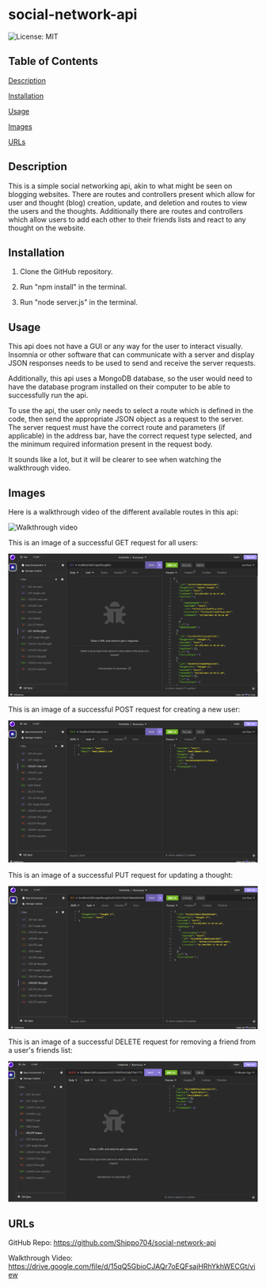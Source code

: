 # social-network-api
![License: MIT](https://img.shields.io/badge/License-MIT-yellow.svg)

## Table of Contents

[Description](#description)

[Installation](#installation)

[Usage](#usage)

[Images](#images)

[URLs](#urls)

## Description

This is a simple social networking api, akin to what might be seen on blogging websites. There are routes and controllers present which allow for user and thought (blog) creation, update, and deletion and routes to view the users and the thoughts. Additionally there are routes and controllers which allow users to add each other to their friends lists and react to any thought on the website.

## Installation

1. Clone the GitHub repository.

2. Run "npm install" in the terminal.

3. Run "node server.js" in the terminal.

## Usage

This api does not have a GUI or any way for the user to interact visually. Insomnia or other software that can communicate with a server and display JSON responses needs to be used to send and receive the server requests.

Additionally, this api uses a MongoDB database, so the user would need to have the database program installed on their computer to be able to successfully run the api.

To use the api, the user only needs to select a route which is defined in the code, then send the appropriate JSON object as a request to the server. The server request must have the correct route and parameters (if applicable) in the address bar, have the correct request type selected, and the minimum required information present in the request body.

It sounds like a lot, but it will be clearer to see when watching the walkthrough video.

## Images

Here is a walkthrough video of the different available routes in this api:

![Walkthrough video](https://drive.google.com/file/d/15qQ5GbioCJAQr7oEQFsajHRhYkhWECGt/view)

This is an image of a successful GET request for all users:

![GetAllUsers](./public/assets/images/Successful%20Get%20All%20Thoughts.PNG)

This is an image of a successful POST request for creating a new user:

![CreateUser](./public/assets/images/Successful%20Create%20User.PNG)

This is an image of a successful PUT request for updating a thought:

![UpdateThought](./public/assets/images/Successful%20Update%20Thought.PNG)

This is an image of a successful DELETE request for removing a friend from a user's friends list:

![DeleteFriend](./public/assets/images/Successful%20Delete%20Friend.PNG)


## URLs

GitHub Repo: https://github.com/Shippo704/social-network-api

Walkthrough Video: https://drive.google.com/file/d/15qQ5GbioCJAQr7oEQFsajHRhYkhWECGt/view